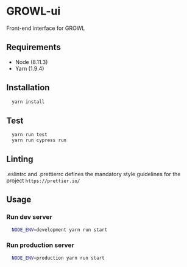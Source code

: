 # GROWL-ui

Front-end interface for GROWL

## Requirements
* Node (8.11.3)
* Yarn (1.9.4)

## Installation
```bash
  yarn install
```
## Test
```bash
  yarn run test
  yarn run cypress run
```

## Linting

.eslintrc and .prettierrc defines the mandatory style guidelines for the project `https://prettier.io/`

## Usage

### Run dev server
```bash
  NODE_ENV=development yarn run start
```

### Run production server
```bash
  NODE_ENV=production yarn run start
```
